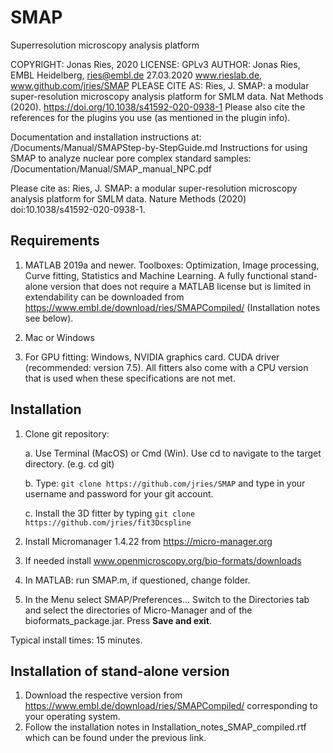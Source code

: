 # SMAP
Superresolution microscopy analysis platform

COPYRIGHT:      Jonas Ries, 2020
LICENSE:        GPLv3
AUTHOR:         Jonas Ries, EMBL Heidelberg, ries@embl.de 27.03.2020
                www.rieslab.de, www.github.com/jries/SMAP
PLEASE CITE AS: Ries, J. SMAP: a modular super-resolution microscopy analysis
                platform for SMLM data. Nat Methods (2020).
                https://doi.org/10.1038/s41592-020-0938-1
                Please also cite the references for the plugins you use
                (as mentioned in the plugin info).

Documentation and installation instructions at:
    /Documents/Manual/SMAPStep-by-StepGuide.md
Instructions for using SMAP to analyze nuclear pore complex standard samples:
    /Documentation/Manual/SMAP_manual_NPC.pdf

Please cite as: Ries, J. SMAP: a modular super-resolution microscopy analysis platform for SMLM data. Nature Methods (2020) doi:10.1038/s41592-020-0938-1.


Requirements
------------

1.  MATLAB 2019a and newer. Toolboxes: Optimization, Image processing,
    Curve fitting, Statistics and Machine Learning.
    A fully functional stand-alone version that does not require a MATLAB
    license but is limited in extendability can be downloaded from https://www.embl.de/download/ries/SMAPCompiled/ (Installation notes see below).

2.  Mac or Windows

3.  For GPU fitting: Windows, NVIDIA graphics card. CUDA driver
    (recommended: version 7.5). All fitters also come with a CPU version
    that is used when these specifications are not met.

Installation
------------

1.  Clone git repository:

    a.  Use Terminal (MacOS) or Cmd (Win). Use cd to navigate to the
        target directory. (e.g. cd git)

    b.  Type: `git clone https://github.com/jries/SMAP` and type
        in your username and password for your git account.

    c.  Install the 3D fitter by typing
        `git clone https://github.com/jries/fit3Dcspline`

2.  Install Micromanager 1.4.22 from https://micro-manager.org

3.  If needed install www.openmicroscopy.org/bio-formats/downloads

4.  In MATLAB: run SMAP.m, if questioned, change folder.

5.  In the Menu select SMAP/Preferences... Switch to the Directories tab
    and select the directories of Micro-Manager and of the
    bioformats\_package.jar. Press **Save and exit**.

Typical install times: 15 minutes.

Installation of stand-alone version
------------

1.  Download the respective version from https://www.embl.de/download/ries/SMAPCompiled/ corresponding to your operating system.
2.  Follow the installation notes in Installation_notes_SMAP_compiled.rtf which can be found under the previous link.
